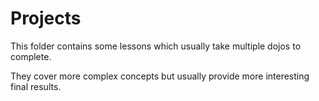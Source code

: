 # Projects

This folder contains some lessons which usually take multiple dojos to complete.

They cover more complex concepts but usually provide more interesting final results.